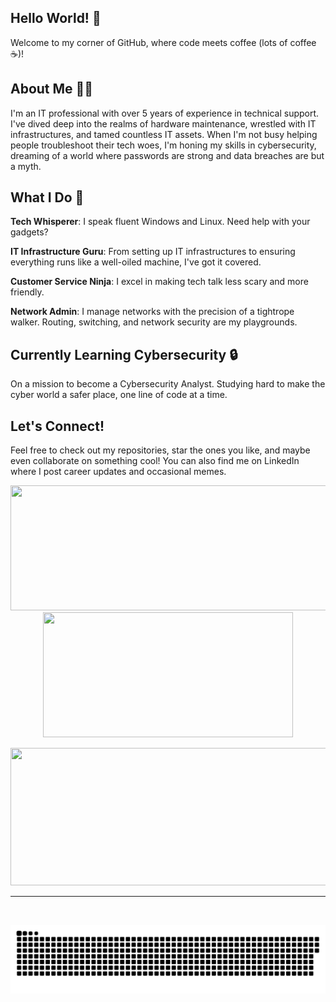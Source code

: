 ## Hello World! 👋
Welcome to my corner of GitHub, where code meets coffee (lots of coffee ☕)!

## About Me 👨‍💻
I'm an IT professional with over 5 years of experience in technical support. I've dived deep into the realms of hardware maintenance, wrestled with IT infrastructures, and tamed countless IT assets. When I'm not busy helping people troubleshoot their tech woes, I'm honing my skills in cybersecurity, dreaming of a world where passwords are strong and data breaches are but a myth.

## What I Do 🚀
**Tech Whisperer**: I speak fluent Windows and Linux. Need help with your gadgets?

**IT Infrastructure Guru**: From setting up IT infrastructures to ensuring everything runs like a well-oiled machine, I've got it covered.

**Customer Service Ninja**: I excel in making tech talk less scary and more friendly. 

**Network Admin**: I manage networks with the precision of a tightrope walker. Routing, switching, and network security are my playgrounds.

## Currently Learning Cybersecurity 🔒
On a mission to become a Cybersecurity Analyst. Studying hard to make the cyber world a safer place, one line of code at a time.

## Let's Connect!
Feel free to check out my repositories, star the ones you like, and maybe even collaborate on something cool! You can also find me on LinkedIn where I post career updates and occasional memes.

<p align="center">
  <img width="600" height="200" src="https://github-readme-stats.vercel.app/api?username=Danilo-Mugnaini&show_icons=true&theme=transparent">
  <img width="400" height="200" src="https://github-readme-stats.vercel.app/api/top-langs/?username=Danilo-Mugnaini&size_weight=0.0005&count_weight=0.3&layout=compact&theme=vision-friendly-dark">
</p>
  
<p align="center">
  <img width="800" height="220" src="https://streak-stats.demolab.com?user=sammorozov&theme=highcontrast&hide_border=true&border_radius=5&card_width=800">
</p>


---


<div id="header" align="center">
  <img src="https://komarev.com/ghpvc/?username=Danilo-Mugnaini&style=for-the-badge&color=orange" alt=""/>
</div>

<p align="center">
 <img width="1000" src="assets/github-snake.svg" alt="snake"/>
</p>
